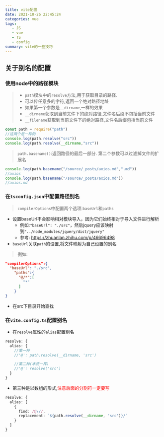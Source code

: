 ```yaml
---
title: vite配置
date: 2021-10-26 22:45:24
categories: vue
tags:
   - JS
   - vue
   - TS
   - config
summary: vite的一些技巧
---
```


## 关于别名的配置

### 使用node中的路径模块

>* `path`模块中的`resolve`方法,用于获取目录的路径.
  >* 可以传任意多的字符,返回一个绝对路径地址
  >* 如果第一个参数是`__dirname`,一样的效果
>* `__dirname`获取到当前文件下的绝对路径,文件名后缀不包括当前文件
>* `__filename`获取到当前文件下的绝对路径,文件名后缀包括当前文件

```ts
const path = require("path")
//这两个是一样的
console.log(path.resolve("src"))
console.log(path.resolve(__dirname,"src"))
```

> `path.basename()`:返回路径的最后一部分. 第二个参数可以过滤掉文件的扩展名

```js
console.log(path.basename("/source/_posts/axios.md",".md"))
//axios
console.log(path.basename("/source/_posts/axios.md"))
//axios.md
```

### 在`tsconfig.json`中配置路径别名

> `compilerOptions`中配置两个选项:`baseUrl`和`paths`

* 设置baseUrl不会影响相对模块导入，因为它们始终相对于导入文件进行解析
  * 例如:`"baseUrl": "./src"`，然后jquery应该映射到`"../node_modules/jquery/dist/jquery"`
  * 参考: <https://zhuanlan.zhihu.com/p/46696498>
* `baseUrl`关联`path`的设置,将文件映射为自己设置的别名

> 例如:

```json
"compilerOptions":{
  "baseUrl": "./src",
    "paths":{
      "@/*":[
        "*"
      ]
    }
}
```

* 在src下目录开始查找

### 在`vite.config.ts`配置别名

* 在`resolve`属性的`alias`配置别名

```ts
resolve: {
  alias: {
    //第一种
    //'@': path.resolve(__dirname, 'src')

    //第二种(本质一样)
    //'@': resolve('src')
  }
}  
```

* 第三种是以数组的形式,<span style="color:red">注意后面的分割符一定要写</span>

```ts
resolve: {
  alias: [
    {
      find: /@\//,
      replacement: `${path.resolve(__dirname, 'src')}/`
    }
  ]
}
```
